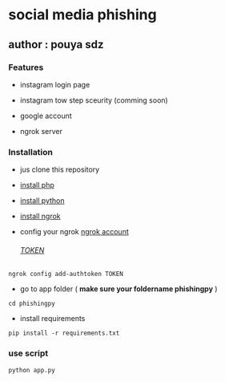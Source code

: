 
# social media phishing

## author : pouya sdz

### Features

  

- instagram login page

- instagram tow step sceurity (comming soon)

- google account

- ngrok server

### Installation

- jus clone this repository

- [install php](https://www.php.net/downloads.php)

- [install python](https://www.python.org/)

- [install ngrok](https://ngrok.com/)

- config your ngrok
	[ngrok account](https://ngrok.com/signup)
	######  [TOKEN](https://dashboard.ngrok.com/get-started/your-authtoken)
```ngrok config add-authtoken TOKEN```

- go to app folder ( **make sure your foldername phishingpy** )

```cd phishingpy```

- install requirements

```pip install -r requirements.txt```

### use script

```python app.py```